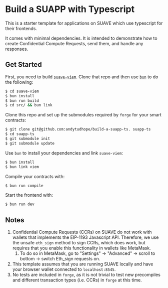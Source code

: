 # Build a SUAPP with Typescript

This is a starter template for applications on SUAVE which use typescript for their frontends. 

It comes with minimal dependencies. It is intended to demonstrate how to create Confidential Compute Requests, send them, and handle any responses.

## Get Started

First, you need to build [`suave-viem`](https://github.com/flashbots/suave-viem). Clone that repo and then use [`bun`](https://bun.sh/) to do the following:

```bash
$ cd suave-viem
$ bun install
$ bun run build
$ cd src/ && bun link
```

Clone this repo and set up the submodules required by `forge` for your smart contracts:

```bash
$ git clone git@github.com:andytudhope/build-a-suapp-ts. suapp-ts
$ cd suapp-ts
$ git submodule init
$ git submodule update
```

Use `bun` to install your dependencies and link `suave-viem`:

```bash
$ bun install
$ bun link viem
```

Compile your contracts with:

```bash
$ bun run compile
```

Start the frontend with:

```bash
$ bun run dev
```

## Notes

1. Confidential Compute Requests (CCRs) on SUAVE do not work with wallets that implements the EIP-1193 Javascript API. Therefore, we use the unsafe `eth_sign` method to sign CCRs, which does work, but requires that you enable this functionality in wallets like MetaMask.
    1. To do so in MetaMask, go to "Settings" -> "Advanced" -> scroll to bottom -> switch Eth_sign requests on.
2. This template assumes that you are running SUAVE locally and have your browser wallet connected to `localhost:8545`.
3. No tests are included in `forge`, as it is not trivial to test new precompiles and different transaction types (i.e. CCRs) in `forge` at this time.